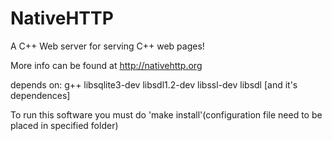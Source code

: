 NativeHTTP
==========

A C++ Web server for serving C++ web pages!

More info can be found at http://nativehttp.org

depends on:
g++
libsqlite3-dev
libsdl1.2-dev
libssl-dev
libsdl
[and it's dependences]

To run this software you must do 'make install'(configuration file need to be placed in specified folder)

